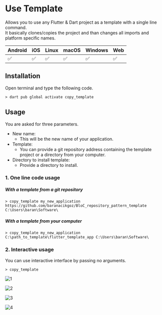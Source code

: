 # Use Template

Allows you to use any Flutter & Dart project as a template with a single line command.  
It basically clones/copies the project and than changes all imports and platform specific names.

| Android            | iOS                | Linux              | macOS              | Windows            | Web                |
| ------------------ | ------------------ | ------------------ | ------------------ | ------------------ | ------------------ |
| :white_check_mark: | :white_check_mark: | :white_check_mark: | :white_check_mark: | :white_check_mark: | :white_check_mark: |

## Installation
Open terminal and type the following code.
````
> dart pub global activate copy_template
````

## Usage
You are asked for three parameters.  

* New name:
  * This will be the new name of your application.
* Template:
  * You can provide a git repository address containing the template project or a directory from your computer.
* Directory to install template:
  * Provide a directory to install.

### 1. One line code usage
##### With a template from a git repository
````
> copy_template my_new_application https://github.com/baranacikgoz/BloC_repository_pattern_template C:\Users\baran\Software\
````
##### With a template from your computer
````
> copy_template my_new_application C:\path_to_template\flutter_template_app C:\Users\baran\Software\
````
### 2. Interactive usage
You can use interactive interface by passing no arguments.

````
> copy_template
````
![1](https://user-images.githubusercontent.com/52239507/181810321-cad98c35-d712-4f3a-bef4-bafd0b4a3636.png)  

![2](https://user-images.githubusercontent.com/52239507/181810387-20af325c-cf43-4c7a-9fd6-5cd1c85a597c.png)  

![3](https://user-images.githubusercontent.com/52239507/181811697-1686cd8c-1e0d-4226-8f12-1e6a896cc90f.png)  

![4](https://user-images.githubusercontent.com/52239507/181810989-16982e90-4ce0-4231-bd86-393f1ddbab17.png)  
